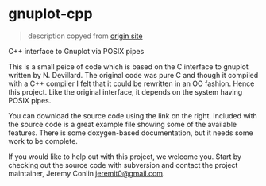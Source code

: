 # gnuplot-cpp

> description copyed from [origin site](https://code.google.com/archive/p/gnuplot-cpp/)

C++ interface to Gnuplot via POSIX pipes

This is a small peice of code which is based on the C interface to gnuplot written by N. Devillard. The original code was pure C and though it compiled with a C++ compiler I felt that it could be rewritten in an OO fashion. Hence this project. Like the original interface, it depends on the system having POSIX pipes.

You can download the source code using the link on the right. Included with the source code is a great example file showing some of the available features. There is some doxygen-based documentation, but it needs some work to be complete.

If you would like to help out with this project, we welcome you. Start by checking out the source code with subversion and contact the project maintainer, Jeremy Conlin jeremit0@gmail.com.
